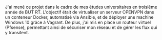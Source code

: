 J'ai mené ce projet dans le cadre de mes études universitaires en troisième année de BUT RT. L'objectif était de virtualiser un serveur OPENVPN dans un conteneur Docker, automatisé via Ansible, et de déployer une machine Windows 10 grâce à Vagrant. De plus, j'ai mis en place un routeur virtuel (Pfsense), permettant ainsi de sécuriser mon réseau et de gérer les flux qui y transitent.
